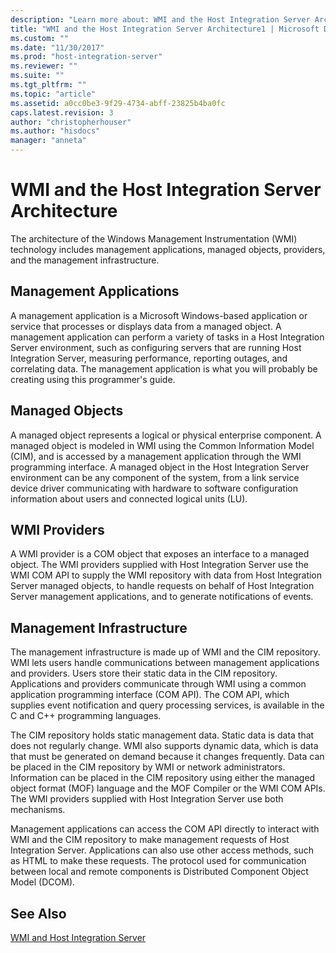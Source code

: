 ```yaml
---
description: "Learn more about: WMI and the Host Integration Server Architecture"
title: "WMI and the Host Integration Server Architecture1 | Microsoft Docs"
ms.custom: ""
ms.date: "11/30/2017"
ms.prod: "host-integration-server"
ms.reviewer: ""
ms.suite: ""
ms.tgt_pltfrm: ""
ms.topic: "article"
ms.assetid: a0cc0be3-9f29-4734-abff-23825b4ba0fc
caps.latest.revision: 3
author: "christopherhouser"
ms.author: "hisdocs"
manager: "anneta"
---
```

# WMI and the Host Integration Server Architecture
The architecture of the Windows Management Instrumentation (WMI) technology includes management applications, managed objects, providers, and the management infrastructure.  
  
## Management Applications  
 A management application is a Microsoft Windows-based application or service that processes or displays data from a managed object. A management application can perform a variety of tasks in a Host Integration Server  environment, such as configuring servers that are running Host Integration Server, measuring performance, reporting outages, and correlating data. The management application is what you will probably be creating using this programmer's guide.  
  
## Managed Objects  
 A managed object represents a logical or physical enterprise component. A managed object is modeled in WMI using the Common Information Model (CIM), and is accessed by a management application through the WMI programming interface. A managed object in the Host Integration Server environment can be any component of the system, from a link service device driver communicating with hardware to software configuration information about users and connected logical units (LU).  
  
## WMI Providers  
 A WMI provider is a COM object that exposes an interface to a managed object. The WMI providers supplied with Host Integration Server  use the WMI COM API to supply the WMI repository with data from Host Integration Server managed objects, to handle requests on behalf of Host Integration Server management applications, and to generate notifications of events.  
  
## Management Infrastructure  
 The management infrastructure is made up of WMI and the CIM repository. WMI lets users handle communications between management applications and providers. Users store their static data in the CIM repository. Applications and providers communicate through WMI using a common application programming interface (COM API). The COM API, which supplies event notification and query processing services, is available in the C and C++ programming languages.  
  
 The CIM repository holds static management data. Static data is data that does not regularly change. WMI also supports dynamic data, which is data that must be generated on demand because it changes frequently. Data can be placed in the CIM repository by WMI or network administrators. Information can be placed in the CIM repository using either the managed object format (MOF) language and the MOF Compiler or the WMI COM APIs. The WMI providers supplied with Host Integration Server  use both mechanisms.  
  
 Management applications can access the COM API directly to interact with WMI and the CIM repository to make management requests of Host Integration Server. Applications can also use other access methods, such as HTML to make these requests. The protocol used for communication between local and remote components is Distributed Component Object Model (DCOM).  
  
## See Also  
 [WMI and Host Integration Server](../core/wmi-and-host-integration-server1.md)
